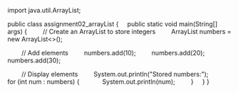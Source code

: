 import java.util.ArrayList; 

public class assignment02_arrayList {
    public static void main(String[] args) {
        // Create an ArrayList to store integers
        ArrayList<Integer> numbers = new ArrayList<>(); 

        // Add elements
        numbers.add(10);
        numbers.add(20);
        numbers.add(30); 

        // Display elements
        System.out.println("Stored numbers:");
        for (int num : numbers) {
            System.out.println(num);
        }
    }
}